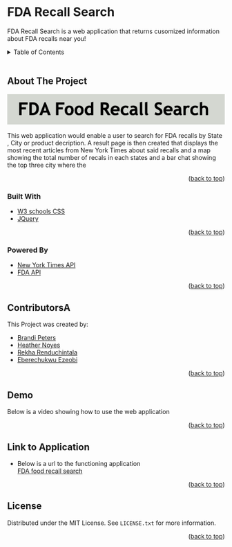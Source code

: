 <div id="top"></div>

# FDA Recall Search

FDA Recall Search is a web application that returns cusomized information about FDA recalls near you!

<details>
  <summary>Table of Contents</summary>
  <ol>
    <li>
      <a href="#about-the-project">About The Project</a>
      <ul>
        <li><a href="#built-with">Built With</a></li>
        <li><a href="#powered-by">Powered By</a></li>
      </ul>
    </li>
    <!-- <li>
      <a href="#powered-by">Getting Started</a>
      <!-- <ul>
        <li><a href="#prerequisites">Prerequisites</a></li>
        <li><a href="#installation">Installation</a></li>
      </ul> -->
    <!-- </li> --> 
    <!-- <li><a href="#roadmap">Roadmap</a></li> -->
    <li><a href="#contributors">Contributing</a></li>
    <li><a href="#demo">Demo</a></li>
    <li><a href="#link-to-Application">Link to Application</a></li>
    <li><a href="#license">License</a></li>
    <!-- <li><a href="#contact">Contact</a></li> -->
    <!-- <li><a href="#acknowledgments">Acknowledgments</a></li> -->
  </ol>
</details>
<br>

## About The Project

![Product Name Screen Shot](./assets/images/readme-images/title-image.png)

This web application would enable a user to search for FDA recalls by State , City or product decription. A result page is then created that displays the most recent articles from New York Times about said recalls and a map showing the total number of recals in each states and a bar chat showing the top three city where the 


<p align="right">(<a href="#top">back to top</a>)</p>

### Built With

<!-- * [Next.js](https://nextjs.org/)
* [React.js](https://reactjs.org/)
* [Bootstrap](https://getbootstrap.com) -->
* [W3 schools CSS](https://jquery.com)
* [JQuery](https://jquery.com)

<p align="right">(<a href="#top">back to top</a>)</p>

### Powered By

* [New York Times API](https://developer.nytimes.com/apis)
* [FDA API](https://www.fda.gov/safety/recalls-market-withdrawals-safety-alerts)

<p align="right">(<a href="#top">back to top</a>)</p>


## ContributorsA
This Project was created by:
* [Brandi Peters](https://github.com/bnicp)
* [Heather Noyes](https://github.com/heatherknoyes)
* [Rekha Renduchintala](https://github.com/rekhawb)
* [Eberechukwu Ezeobi](https://github.com/ebere-code)

<p align="right">(<a href="#top">back to top</a>)</p>

## Demo
Below is a video showing how to use the web application 

<p align="right">(<a href="#top">back to top</a>)</p>

## Link to Application
* Below is a url to the functioning application <br>
[FDA food recall search](https://github.com/bnicp)

<p align="right">(<a href="#top">back to top</a>)</p>

## License

Distributed under the MIT License. See `LICENSE.txt` for more information.

<p align="right">(<a href="#top">back to top</a>)</p>

<!-- ## Contact


Your Name - [@twitter_handle](https://twitter.com/twitter_handle) - email@email_client.com

<p align="right">(<a href="#top">back to top</a>)</p> -->